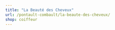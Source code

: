 ```yaml
---
title: "La Beauté des Cheveux"
url: /pontault-combault/la-beaute-des-cheveux/
shop: coiffeur
---
```

